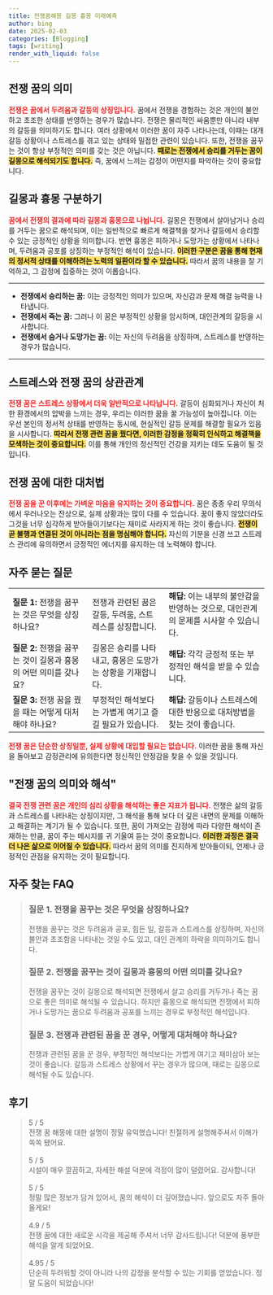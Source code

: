 ```yaml
---
title: 전쟁꿈해몽 길몽 흉몽 미래예측
author: bing
date: 2025-02-03
categories: [Blogging]
tags: [writing]
render_with_liquid: false
---
```



<h2 id='전쟁 꿈의 의미'>전쟁 꿈의 의미</h2>

<p><b><span style="color: #ee2323;">전쟁은 꿈에서 두려움과 갈등의 상징입니다.</span></b> 꿈에서 전쟁을 경험하는 것은 개인의 불안하고 초조한 상태를 반영하는 경우가 많습니다. 전쟁은 물리적인 싸움뿐만 아니라 내부의 갈등을 의미하기도 합니다. 여러 상황에서 이러한 꿈이 자주 나타나는데, 이때는 대개 갈등 상황이나 스트레스를 겪고 있는 상태와 밀접한 관련이 있습니다. 또한, 전쟁을 꿈꾸는 것이 항상 부정적인 의미를 갖는 것은 아닙니다. <b><span style="background-color: #ffe066;">때로는 전쟁에서 승리를 거두는 꿈이 길몽으로 해석되기도 합니다.</span></b> 즉, 꿈에서 느끼는 감정이 어떤지를 파악하는 것이 중요합니다.</p>

<h2 id='길몽과 흉몽 구분하기'>길몽과 흉몽 구분하기</h2>

<p><b><span style="color: #ee2323;">꿈에서 전쟁의 결과에 따라 길몽과 흉몽으로 나뉩니다.</span></b> 길몽은 전쟁에서 살아남거나 승리를 거두는 꿈으로 해석되며, 이는 일반적으로 빠르게 해결책을 찾거나 갈등에서 승리할 수 있는 긍정적인 상황을 의미합니다. 반면 흉몽은 피하거나 도망가는 상황에서 나타나며, 두려움과 공포를 상징하는 부정적인 해석이 있습니다. <b><span style="background-color: #ffe066;">이러한 구분은 꿈을 통해 현재의 정서적 상태를 이해하려는 노력의 일환이라 할 수 있습니다.</span></b> 따라서 꿈의 내용을 잘 기억하고, 그 감정에 집중하는 것이 이롭습니다.</p>

<hr />

<ul>
    <li><b>전쟁에서 승리하는 꿈:</b> 이는 긍정적인 의미가 있으며, 자신감과 문제 해결 능력을 나타냅니다.</li>
    <li><b>전쟁에서 죽는 꿈:</b> 그러나 이 꿈은 부정적인 상황을 암시하며, 대인관계의 갈등을 시사합니다.</li>
    <li><b>전쟁에서 숨거나 도망가는 꿈:</b> 이는 자신의 두려움을 상징하며, 스트레스를 반영하는 경우가 많습니다.</li>
</ul>

<hr />

<h2 id='스트레스와 전쟁 꿈의 상관관계'>스트레스와 전쟁 꿈의 상관관계</h2>

<p><b><span style="color: #ee2323;">전쟁 꿈은 스트레스 상황에서 더욱 일반적으로 나타납니다.</span></b> 갈등이 심화되거나 자신이 처한 환경에서의 압박을 느끼는 경우, 우리는 이러한 꿈을 꿀 가능성이 높아집니다. 이는 우선 본인의 정서적 상태를 반영하는 동시에, 현실적인 갈등 문제를 해결할 필요가 있음을 시사합니다. <b><span style="background-color: #ffe066;">따라서 전쟁 관련 꿈을 꿨다면, 이러한 감정을 정확히 인식하고 해결책을 모색하는 것이 중요합니다.</span></b> 이를 통해 개인의 정신적인 건강을 지키는 데도 도움이 될 것입니다.</p>

<h2 id='전쟁 꿈에 대한 대처법'>전쟁 꿈에 대한 대처법</h2>

<p><b><span style="color: #ee2323;">전쟁 꿈을 꾼 이후에는 가벼운 마음을 유지하는 것이 중요합니다.</span></b> 꿈은 종종 우리 무의식에서 우러나오는 잔상으로, 실제 상황과는 많이 다를 수 있습니다. 꿈이 좋지 않았더라도 그것을 너무 심각하게 받아들이기보다는 재미로 사라지게 하는 것이 좋습니다. <b><span style="background-color: #ffe066;">전쟁이 곧 불행과 연결된 것이 아니라는 점을 명심해야 합니다.</span></b> 자신의 기분을 신경 쓰고 스트레스 관리에 유의하면서 긍정적인 에너지를 유지하는 데 노력해야 합니다.</p>

<h2 id='자주 묻는 질문'>자주 묻는 질문</h2>

<table>
    <tr>
        <td><b>질문 1:</b> 전쟁을 꿈꾸는 것은 무엇을 상징하나요?</td>
        <td>전쟁과 관련된 꿈은 갈등, 두려움, 스트레스를 상징합니다.</td>
        <td><b>해답:</b> 이는 내부의 불안감을 반영하는 것으로, 대인관계의 문제를 시사할 수 있습니다.</td>
    </tr>
    <tr>
        <td><b>질문 2:</b> 전쟁을 꿈꾸는 것이 길몽과 흉몽의 어떤 의미를 갖나요?</td>
        <td>길몽은 승리를 나타내고, 흉몽은 도망가는 상황을 기재합니다.</td>
        <td><b>해답:</b> 각각 긍정적 또는 부정적인 해석을 받을 수 있습니다.</td>
    </tr>
    <tr>
        <td><b>질문 3:</b> 전쟁 꿈을 꿨을 때는 어떻게 대처해야 하나요?</td>
        <td>부정적인 해석보다는 가볍게 여기고 즐길 필요가 있습니다.</td>
        <td><b>해답:</b> 갈등이나 스트레스에 대한 반응으로 대처방법을 찾는 것이 좋습니다.</td>
    </tr>
</table>

<p><b><span style="color: #ee2323;">전쟁 꿈은 단순한 상징일뿐, 실제 상황에 대입할 필요는 없습니다.</span></b> 이러한 꿈을 통해 자신을 돌아보고 감정관리에 유의한다면 정신적인 안정감을 찾을 수 있을 것입니다.</p>

<h2 id='결론'>"전쟁 꿈의 의미와 해석"</h2>

<p><b><span style="color: #ee2323;">결국 전쟁 관련 꿈은 개인의 심리 상황을 해석하는 좋은 지표가 됩니다.</span></b> 전쟁은 삶의 갈등과 스트레스를 나타내는 상징이지만, 그 해석을 통해 보다 더 깊은 내면의 문제를 이해하고 해결하는 계기가 될 수 있습니다. 또한, 꿈이 가져오는 감정에 따라 다양한 해석이 존재하는 만큼, 꿈이 주는 메시지를 귀 기울여 듣는 것이 중요합니다. <b><span style="background-color: #ffe066;">이러한 과정은 결국 더 나은 삶으로 이어질 수 있습니다.</span></b> 따라서 꿈의 의미를 진지하게 받아들이되, 언제나 긍정적인 관점을 유지하는 것이 필요합니다.</p>


<h2 id='자주_찾는_FAQ'>자주 찾는 FAQ</h2>
<div itemscope="" itemtype="https://schema.org/FAQPage"> 
<blockquote> 
<div itemscope="" itemprop="mainEntity" itemtype="https://schema.org/Question"> 
<h3 itemprop="name">질문 1. 전쟁을 꿈꾸는 것은 무엇을 상징하나요?</h3> 
<div itemscope="" itemprop="acceptedAnswer" itemtype="https://schema.org/Answer"> 
<span itemprop="text"> 
<p>전쟁을 꿈꾸는 것은 두려움과 공포, 힘든 일, 갈등과 스트레스를 상징하며, 자신의 불안과 초조함을 나타내는 것일 수도 있고, 대인 관계의 하락을 의미하기도 합니다.</p> 
</span> 
</div> 
</div> 

<div itemscope="" itemprop="mainEntity" itemtype="https://schema.org/Question"> 
<h3 itemprop="name">질문 2. 전쟁을 꿈꾸는 것이 길몽과 흉몽의 어떤 의미를 갖나요?</h3> 
<div itemscope="" itemprop="acceptedAnswer" itemtype="https://schema.org/Answer"> 
<span itemprop="text"> 
<p>전쟁을 꿈꾸는 것이 길몽으로 해석되면 전쟁에서 살고 승리를 거두거나 죽는 꿈으로 좋은 의미로 해석될 수 있습니다. 하지만 흉몽으로 해석되면 전쟁에서 피하거나 도망가는 꿈으로 두려움과 공포를 느끼는 경우로 부정적인 해석입니다.</p> 
</span> 
</div> 
</div> 

<div itemscope="" itemprop="mainEntity" itemtype="https://schema.org/Question"> 
<h3 itemprop="name">질문 3. 전쟁과 관련된 꿈을 꾼 경우, 어떻게 대처해야 하나요?</h3> 
<div itemscope="" itemprop="acceptedAnswer" itemtype="https://schema.org/Answer"> 
<span itemprop="text"> 
<p>전쟁과 관련된 꿈을 꾼 경우, 부정적인 해석보다는 가볍게 여기고 재미삼아 보는 것이 좋습니다. 갈등과 스트레스 상황에서 꾸는 경우가 많으며, 때로는 길몽으로 해석될 수도 있습니다.</p> 
</span> 
</div> 
</div> 

</blockquote> 
</div>
<h2 id='후기'>후기</h2>
<div itemscope itemtype="https://schema.org/Product">
  <blockquote>
  <div itemprop="review" itemscope itemtype="https://schema.org/Review">
      <div itemprop="reviewRating" itemscope itemtype="https://schema.org/Rating"> <span itemprop="ratingValue">5</span> / <span itemprop="bestRating">5</span> </div>
      <span itemprop="reviewBody">전쟁 꿈 해몽에 대한 설명이 정말 유익했습니다! 친절하게 설명해주셔서 이해가 쏙쏙 됐어요.</span>
  </div>
  <br>
  <div itemprop="review" itemscope itemtype="https://schema.org/Review">
      <div itemprop="reviewRating" itemscope itemtype="https://schema.org/Rating"> <span itemprop="ratingValue">5</span> / <span itemprop="bestRating">5</span> </div>
      <span itemprop="reviewBody">시설이 매우 깔끔하고, 자세한 해설 덕분에 걱정이 많이 덜렸어요. 감사합니다!</span>
  </div>
  <br>
  <div itemprop="review" itemscope itemtype="https://schema.org/Review">
      <div itemprop="reviewRating" itemscope itemtype="https://schema.org/Rating"> <span itemprop="ratingValue">5</span> / <span itemprop="bestRating">5</span> </div>
      <span itemprop="reviewBody">정말 많은 정보가 담겨 있어서, 꿈의 해석이 더 깊어졌습니다. 앞으로도 자주 돌아올게요!</span>
  </div>
  <br>
  <div itemprop="review" itemscope itemtype="https://schema.org/Review">
      <div itemprop="reviewRating" itemscope itemtype="https://schema.org/Rating"> <span itemprop="ratingValue">4.9</span> / <span itemprop="bestRating">5</span> </div>
      <span itemprop="reviewBody">전쟁 꿈에 대한 새로운 시각을 제공해 주셔서 너무 감사드립니다! 덕분에 풍부한 해석을 알게 되었어요.</span>
  </div>
  <br>
  <div itemprop="review" itemscope itemtype="https://schema.org/Review">
      <div itemprop="reviewRating" itemscope itemtype="https://schema.org/Rating"> <span itemprop="ratingValue">4.95</span> / <span itemprop="bestRating">5</span> </div>
      <span itemprop="reviewBody">단순히 두려워할 것이 아니라 나의 감정을 분석할 수 있는 기회를 얻었습니다. 정말 도움이 되었습니다!</span>
  </div>
  </blockquote>
</div>

